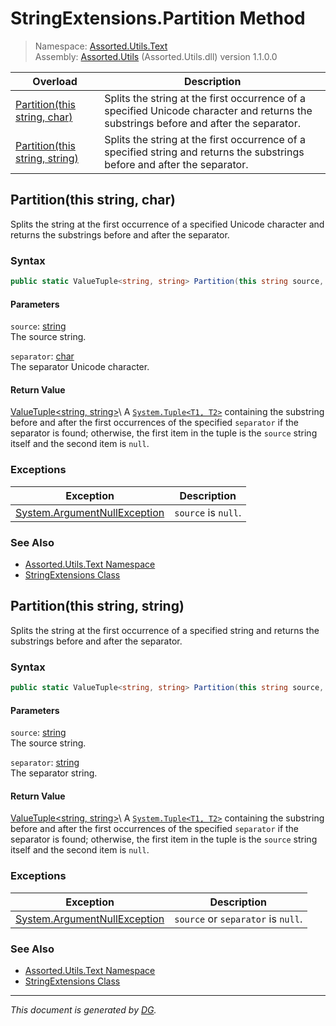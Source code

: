 ﻿# StringExtensions.Partition Method

> Namespace: [Assorted.Utils.Text](index.md#assortedutilstext-namespace)\
> Assembly: [Assorted.Utils](index.md) (Assorted.Utils.dll) version 1.1.0.0

Overload | Description
--- | ---
[Partition(this string, char)](Assorted.Utils.Text.StringExtensions.Partition.md#partitionthis-string-char) | Splits the string at the first occurrence of a specified Unicode character and returns the substrings before and after the separator.
[Partition(this string, string)](Assorted.Utils.Text.StringExtensions.Partition.md#partitionthis-string-string) | Splits the string at the first occurrence of a specified string and returns the substrings before and after the separator.

## Partition(this string, char)

Splits the string at the first occurrence of a specified Unicode character and returns the substrings before and after the separator.

### Syntax

```csharp
public static ValueTuple<string, string> Partition(this string source, char separator)
```

#### Parameters

`source`: [string](https://docs.microsoft.com/en-us/dotnet/api/system.string)\
The source string.

`separator`: [char](https://docs.microsoft.com/en-us/dotnet/api/system.char)\
The separator Unicode character.

#### Return Value

[ValueTuple\<string, string>](https://docs.microsoft.com/en-us/dotnet/api/system.valuetuple-2,)\
A [`System.Tuple<T1, T2>`](https://docs.microsoft.com/en-us/dotnet/api/system.tuple-2) containing the substring before and after the first occurrences of the specified `separator` if the separator is found; otherwise, the first item in the tuple is the `source` string itself and the second item is `null`.

### Exceptions

Exception | Description
--- | ---
[System.ArgumentNullException](https://docs.microsoft.com/en-us/dotnet/api/system.argumentnullexception) | `source` is `null`.

### See Also

- [Assorted.Utils.Text Namespace](index.md#assortedutilstext-namespace)
- [StringExtensions Class](Assorted.Utils.Text.StringExtensions.md)

## Partition(this string, string)

Splits the string at the first occurrence of a specified string and returns the substrings before and after the separator.

### Syntax

```csharp
public static ValueTuple<string, string> Partition(this string source, string separator)
```

#### Parameters

`source`: [string](https://docs.microsoft.com/en-us/dotnet/api/system.string)\
The source string.

`separator`: [string](https://docs.microsoft.com/en-us/dotnet/api/system.string)\
The separator string.

#### Return Value

[ValueTuple\<string, string>](https://docs.microsoft.com/en-us/dotnet/api/system.valuetuple-2,)\
A [`System.Tuple<T1, T2>`](https://docs.microsoft.com/en-us/dotnet/api/system.tuple-2) containing the substring before and after the first occurrences of the specified `separator` if the separator is found; otherwise, the first item in the tuple is the `source` string itself and the second item is `null`.

### Exceptions

Exception | Description
--- | ---
[System.ArgumentNullException](https://docs.microsoft.com/en-us/dotnet/api/system.argumentnullexception) | `source` or `separator` is `null`.

### See Also

- [Assorted.Utils.Text Namespace](index.md#assortedutilstext-namespace)
- [StringExtensions Class](Assorted.Utils.Text.StringExtensions.md)

---

_This document is generated by [DG](https://github.com/Khojasteh/dg)._
